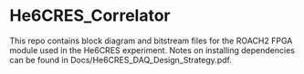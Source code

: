 # He6CRES_Correlator
This repo contains block diagram and bitstream files for the ROACH2 FPGA module used in the He6CRES experiment. 
Notes on installing dependencies can be found in Docs/He6CRES_DAQ_Design_Strategy.pdf.
